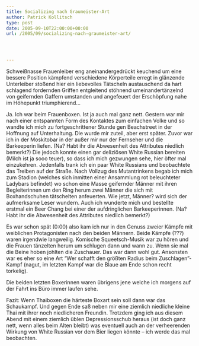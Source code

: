 ```yaml
---
title: Socializing nach Graumeister-Art
author: Patrick Kollitsch
type: post
date: 2005-09-10T22:00:00+00:00
url: /2005/09/socializing-nach-graumeister-art/




---
```

Schwei&szlig;nasse Frauenleiber eng aneinandergedr&uuml;ckt keuchend um eine bessere Position k&auml;mpfend verschiedene K&ouml;rperteile erregt in gl&auml;nzende Unterleiber sto&szlig;end hier ein liebevolles T&auml;tscheln austauschend da hart schlagend fordernden Griffen entgleitend st&ouml;hnend umeinandert&auml;nzelnd von geifernden Gaffern umstanden und angefeuert der Ersch&ouml;pfung nahe im H&ouml;hepunkt triumphierend&#8230;

Ja. Ich war beim Frauenboxen. Ist ja auch mal ganz nett. Gestern war mir nach einer entspannten Form des Kontaktes zum einfachen Volke und so wandte ich mich zu fortgeschrittener Stunde gen Beachstreet in der Hoffnung auf Unterhaltung. Die wurde mir zuteil, aber erst sp&auml;ter. Zuvor war ich in der Moskitobar in der au&szlig;er mir nur der Fernseher und die Barkeeperin liefen. (Na? Habt ihr die Abwesenheit des Attributes niedlich bemerkt?) Die jedoch konnte einen gar delizi&ouml;sen White Russian bereiten (Milch ist ja sooo teuer), so dass ich mich gezwungen sehe, hier &ouml;fter mal einzukehren. Jedenfalls trank ich ein paar White Russians und beobachtete das Treiben auf der Stra&szlig;e. Nach Vollzug des Mutantrinkens begab ich mich zum Stadion (welches sich inmitten einer Ansammlung rot beleuchteter Ladybars befindet) wo schon eine Masse geifernder M&auml;nner mit ihren Begleiterinnen um den Ring herum zwei M&auml;nner die sich mit Boxhandschuhen t&auml;tschelten anfeuerten. Wie jetzt, M&auml;nner? wird sich der aufmerksame Leser wundern. Auch ich wunderte mich und bestellte erstmal ein Beer Chang bei einer der aufdringlichen Barkeeperinnen. (Na? Habt ihr die Abwesenheit des Attributes niedlich bemerkt?) 

Es war schon sp&auml;t (0:00) also kam ich nur in den Genuss zweier K&auml;mpfe mit weiblichen Protagonisten nach den beiden M&auml;nnern. Beide K&auml;mpfe (???) waren irgendwie langweilig. Komische Squeetsch-Musik war zu h&ouml;ren und die Frauen t&auml;nzelten herum um schlugen dann und wann zu. Wenn sie mal die Beine hoben johlten die Zuschauer. Das war dann wohl gut. Ansonsten war es eher so eine Art &#8220;Wer schafft den gr&ouml;&szlig;ten Radius beim Zuschlagen&#8221;-Kampf (nagut, im letzten Kampf war die Blaue am Ende schon recht torkelig).

Die beiden letzten Boxerinnen waren &uuml;brigens jene welche ich morgens auf der Fahrt ins B&uuml;ro immer laufen sehe. 

Fazit: Wenn Thaiboxen die h&auml;rteste Boxart sein soll dann war das Schaukampf. Und gegen Ende sa&szlig; neben mir eine ziemlich niedliche kleine Thai mit ihrer noch niedlicheren Freundin. Trotzdem ging ich aus diesem Abend mit einem ziemlich &uuml;blen Depressionsschub heraus (ist doch ganz nett, wenn alles beim Alten bleibt) was eventuell auch an der verheerenden Wirkung von White Russian vor dem Bier liegen k&ouml;nnte &#8211; ich werde das mal beobachten.